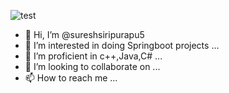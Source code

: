 

  ![test](https://github.com/user-attachments/assets/95550d7a-fd47-4557-b466-fc58391f5cf2)














- 👋 Hi, I’m @sureshsiripurapu5
- 👀 I’m interested in doing Springboot projects ...
- 🌱 I’m proficient in c++,Java,C# ...
- 💞️ I’m looking to collaborate on ...
- 📫 How to reach me ...

<!---
sureshsiripurapu5/sureshsiripurapu5 is a ✨ special ✨ repository because its `README.md` (this file) appears on your GitHub profile.
You can click the Preview link to take a look at your changes.
--->
